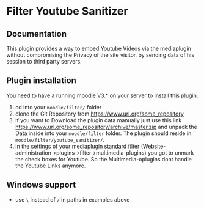 Filter Youtube Sanitizer
==================================

Documentation
-------------
This  plugin provides a way to embed Youtube Videos via the mediaplugin without compromising the Privacy of the site visitor, by sending data of his session to third party servers.

Plugin installation
---------------------
You need to have a running moodle V3.* on your server  to install this plugin.

1. cd into your `moodle/filter/` folder
2. clone the Git Repository from https://www.url.org/some_repository
3. if you want to Download the plugin data manually just use this link https://www.url.org/some_repository/archive/master.zip and unpack the Data inside into your `moodle/filter` folder. The plugin should reside in `moodle/filter/youtube_sanitizer/`.
4. in the settings of your mediaplugin standard filter (Website-administration->plugins->filter->multimedia-plugins) you got to unmark the check boxes for Youtube. So the Multimedia-oplugins dont handle the Youtube Links anymore.

Windows support
---------------
* use `\` instead of `/` in paths in examples above
